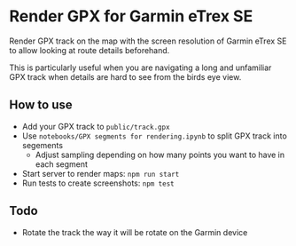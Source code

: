 # Render GPX for Garmin eTrex SE

Render GPX track on the map with the screen resolution of Garmin eTrex SE to allow looking at route details beforehand.

This is particularly useful when you are navigating a long and unfamiliar GPX track when details are hard to see from the birds eye view.

## How to use

- Add your GPX track to `public/track.gpx`
- Use `notebooks/GPX segments for rendering.ipynb` to split GPX track into segements
  - Adjust sampling depending on how many points you want to have in each segment
- Start server to render maps: `npm run start`
- Run tests to create screenshots: `npm test`

## Todo

- Rotate the track the way it will be rotate on the Garmin device
